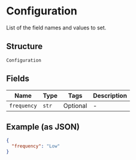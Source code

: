 
# Configuration

List of the field names and values to set.

## Structure

`Configuration`

## Fields

| Name | Type | Tags | Description |
|  --- | --- | --- | --- |
| `frequency` | `str` | Optional | - |

## Example (as JSON)

```json
{
  "frequency": "Low"
}
```

